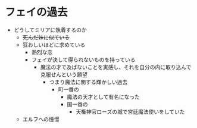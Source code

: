 # フェイの過去
- どうしてミリアに執着するのか
  - ~~死んだ妹に似ている~~
  - 狂おしいほどに求めている
    - 熱烈な恋
    - フェイが決して得られないものを持っている
      - 魔法の才で及ばないことを実感し、それを自分の内に取り込んで克服せんという願望
        - つまり魔法に関する輝かしい過去
          - 町一番の
            - 魔法の天才として有名になった
            - 国一番の
              - 天権神官ローズの城で宮廷魔法使いをしていた
  - エルフへの憧憬
